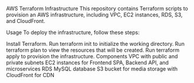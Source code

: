 AWS Terraform Infrastructure
This repository contains Terraform scripts to provision an AWS infrastructure, including VPC, EC2 instances, RDS, S3, and CloudFront.

Usage
To deploy the infrastructure, follow these steps:

Install Terraform.
Run terraform init to initialize the working directory.
Run terraform plan to view the resources that will be created.
Run terraform apply to provision the infrastructure.
Components
VPC with public and private subnets
EC2 instances for Frontend SPA, Backend API, and microservices
RDS MySQL database
S3 bucket for media storage with CloudFront for CDN
